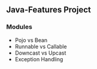 ## Java-Features Project
### Modules
- Pojo vs Bean
- Runnable vs Callable
- Downcast vs Upcast
- Exception Handling